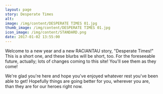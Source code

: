 ```yaml
---
layout: page
story: Desperate Times
alt:
image: /img/content/DESPERATE TIMES 01.jpg
thumb_image: /img/content/DESPERATE TIMES 01.jpg
icon_image: /img/content/STANDARD.png
date: 2017-01-02 13:55:00
---
```



Welcome to a new year and a new RACIANTAU story, "Desperate Times!" This is a short one, and these blurbs will be short, too. For the foreseeable future, actually; lots of changes coming to this site! You'll see them as they come!

We're glad you're here and hope you've enjoyed whatever rest you've been able to get! Hopefully things are going better for you, wherever you are, than they are for our heroes right now.

